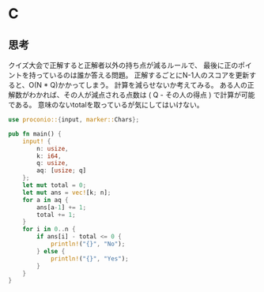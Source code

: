 # C
## 思考
クイズ大会で正解すると正解者以外の持ち点が減るルールで、
最後に正のポイントを持っているのは誰か答える問題。
正解するごとにN-1人のスコアを更新すると、O(N * Q)かかってしまう。
計算を減らせないか考えてみる。
ある人の正解数がわかれば、その人が減点される点数は ( Q - その人の得点 ) で計算が可能である。
意味のないtotalを取っているが気にしてはいけない。
```rust
use proconio::{input, marker::Chars};

pub fn main() {
    input! {
        n: usize,
        k: i64,
        q: usize,
        aq: [usize; q]
    };
    let mut total = 0;
    let mut ans = vec![k; n];
    for a in aq {
        ans[a-1] += 1;
        total += 1;
    }
    for i in 0..n {
        if ans[i] - total <= 0 {
            println!("{}", "No");
        } else {
            println!("{}", "Yes");
        }
    }
}
```